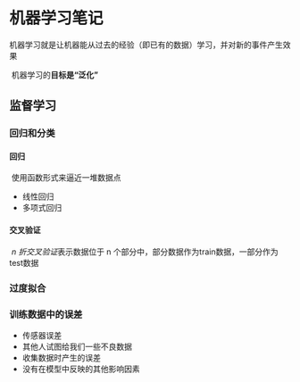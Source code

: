 # 机器学习笔记

​	机器学习就是让机器能从过去的经验（即已有的数据）学习，并对新的事件产生效果

​	机器学习的**目标是“泛化”**

## 监督学习

### 回归和分类

#### 回归

​	使用函数形式来逼近一堆数据点

* 线性回归
* 多项式回归


#### 交叉验证

​	*n 折交叉验证*表示数据位于 n 个部分中，部分数据作为train数据，一部分作为test数据

### 过度拟合

### 训练数据中的误差

* 传感器误差
* 其他人试图给我们一些不良数据
* 收集数据时产生的误差
* 没有在模型中反映的其他影响因素